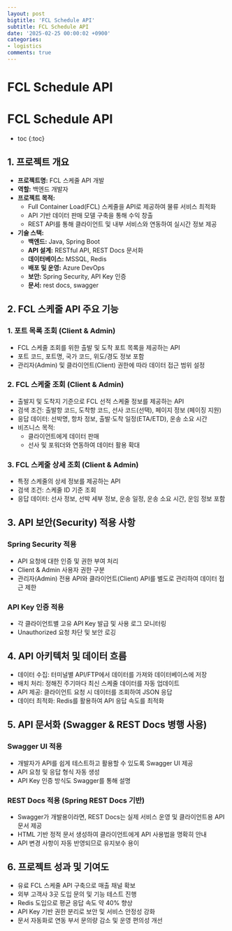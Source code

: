```yaml
---
layout: post
bigtitle: 'FCL Schedule API'
subtitle: FCL Schedule API
date: '2025-02-25 00:00:02 +0900'
categories:
- logistics
comments: true
---
```


# FCL Schedule API

# FCL Schedule API
* toc
{:toc}


## 1. 프로젝트 개요
+ **프로젝트명:** FCL 스케줄 API 개발
+ **역할:** 백엔드 개발자
+ **프로젝트 목적:**
  + Full Container Load(FCL) 스케줄을 API로 제공하여 물류 서비스 최적화
  + API 기반 데이터 판매 모델 구축을 통해 수익 창출
  + REST API를 통해 클라이언트 및 내부 서비스와 연동하여 실시간 정보 제공
+ **기술 스택:**
  + **백엔드:** Java, Spring Boot
  + **API 설계:** RESTful API, REST Docs 문서화
  + **데이터베이스:** MSSQL, Redis
  + **배포 및 운영:** Azure DevOps
  + **보안:**  Spring Security, API Key 인증 
  + **문서:** rest docs, swagger

## 2. FCL 스케줄 API 주요 기능

### 1. 포트 목록 조회 (Client & Admin)
- FCL 스케줄 조회를 위한 출발 및 도착 포트 목록을 제공하는 API
- 포트 코드, 포트명, 국가 코드, 위도/경도 정보 포함
- 관리자(Admin) 및 클라이언트(Client) 권한에 따라 데이터 접근 범위 설정

### 2. FCL 스케줄 조회 (Client & Admin)
- 출발지 및 도착지 기준으로 FCL 선적 스케줄 정보를 제공하는 API
- 검색 조건: 출발항 코드, 도착항 코드, 선사 코드(선택), 페이지 정보 (페이징 지원)
- 응답 데이터: 선박명, 항차 정보, 출발·도착 일정(ETA/ETD), 운송 소요 시간
- 비즈니스 목적:
  + 클라이언트에게 데이터 판매
  + 선사 및 포워더와 연동하여 데이터 활용 확대

### 3. FCL 스케줄 상세 조회 (Client & Admin)
- 특정 스케줄의 상세 정보를 제공하는 API
- 검색 조건: 스케줄 ID 기준 조회
- 응답 데이터: 선사 정보, 선박 세부 정보, 운송 일정, 운송 소요 시간, 운임 정보 포함


## 3. API 보안(Security) 적용 사항

### Spring Security 적용
- API 요청에 대한 인증 및 권한 부여 처리
- Client & Admin 사용자 권한 구분
- 관리자(Admin) 전용 API와 클라이언트(Client) API를 별도로 관리하여 데이터 접근 제한  

### API Key 인증 적용
- 각 클라이언트별 고유 API Key 발급 및 사용 로그 모니터링
- Unauthorized 요청 차단 및 보안 로깅  

## 4. API 아키텍처 및 데이터 흐름
- 데이터 수집: 터미널별 API/FTP에서 데이터를 가져와 데이터베이스에 저장
- 배치 처리: 정해진 주기마다 최신 스케줄 데이터를 자동 업데이트
- API 제공: 클라이언트 요청 시 데이터를 조회하여 JSON 응답
- 데이터 최적화: Redis를 활용하여 API 응답 속도를 최적화  

## 5. API 문서화 (Swagger & REST Docs 병행 사용)
### Swagger UI 적용
- 개발자가 API를 쉽게 테스트하고 활용할 수 있도록 Swagger UI 제공
- API 요청 및 응답 형식 자동 생성
- API Key 인증 방식도 Swagger를 통해 설명

### REST Docs 적용 (Spring REST Docs 기반)
- Swagger가 개발용이라면, REST Docs는 실제 서비스 운영 및 클라이언트용 API 문서 제공
- HTML 기반 정적 문서 생성하여 클라이언트에게 API 사용법을 명확히 안내
- API 변경 사항이 자동 반영되므로 유지보수 용이

## 6. 프로젝트 성과 및 기여도
+ 유료 FCL 스케줄 API 구축으로 매출 채널 확보
+ 외부 고객사 3곳 도입 문의 및 기능 테스트 진행
+ Redis 도입으로 평균 응답 속도 약 40% 향상
+ API Key 기반 권한 분리로 보안 및 서비스 안정성 강화
+ 문서 자동화로 연동 부서 문의량 감소 및 운영 편의성 개선
